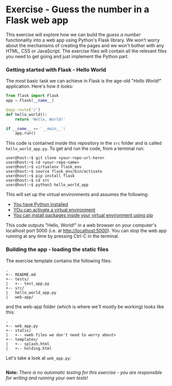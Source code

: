 # Exercise - Guess the number in a Flask web app

This exercise will explore how we can build the *guess a number* functionality into a web app using Python's Flask library. We won't worry about the mechanisms of creating the pages and we won't bother with any HTML, CSS or JavaScript. The exercise files will contain all the relevant files you need to get going and just implement the Python part.

### Getting started with Flask - Hello World

The most basic task we can achieve in Flask is the age-old "*Hello World!*" application. Here's how it looks:

```python
from flask import Flask
app = Flask(__name__)

@app.route('/')
def hello_world():
    return 'Hello, World!'

if __name__ == '__main__':
    app.run()
```

This code is contained inside this repository in the `src` folder and is called `hello_world_app.py`. To get and run the code, from a terminal run:

```plaintext
user@host:~$ git clone <your-repo-url-here>
user@host:~$ cd <your-repo-name>
user@host:~$ virtualenv flask_env
user@host:~$ source flask_env/bin/activate
user@host:~$ pip install flask
user@host:~$ cd src
user@host:~$ python3 hello_world_app
```

This will set up the virtual environments and assumes the following:

- [You have Python installed](https://scott3142.uk/python-programming/codelabs/getting-started/index.html)
- [YOu can activate a virtual environment](https://scott3142.uk/python-programming/codelabs/getting-started/index.html?index=..%2F..index#3)
- [You can install packages inside your virtual environment using pip](https://scott3142.uk/python-programming/codelabs/getting-started/index.html?index=..%2F..index#2)

This code outputs "Hello, World!" in a web browser on your computer's localhost port 5000 (i.e. at [http://localhost:5000](http://localhost:5000)). You can stop the web app running at any time by pressing Ctrl-C in the terminal.

### Building the app - loading the static files

The exercise template contains the following files:

```plaintext
.
+-- README.md
+-- tests/
|   +-- test_app.py
+-- src/
|   hello_world_app.py
|   web-app/
```

and the web-app folder (which is where we'll mostly be working) looks like this:

```plaintext
.
+-- web_app.py
+-- static/
|   +-- <web files we don't need to worry about>
+-- templates/
|   +-- splash.html
|   +-- holding.html
```

Let's take a look at `web_app.py`:

```python

```

**Note:** *There is no automatic testing for this exercise - you are responsible for writing and running your own tests!*
